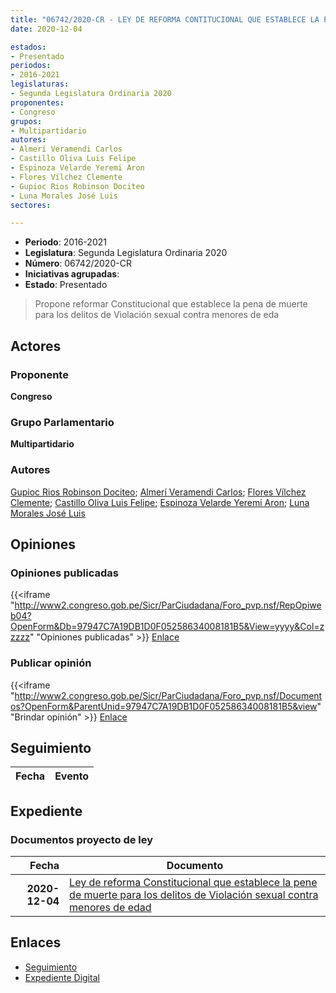 ```yaml
---
title: "06742/2020-CR - LEY DE REFORMA CONTITUCIONAL QUE ESTABLECE LA PENA DE MUERTE PARA LOS DELITOS DE VIOLACIÓN SEXUAL CONTRA MENORES DE EDAD"
date: 2020-12-04

estados:
- Presentado
periodos:
- 2016-2021
legislaturas:
- Segunda Legislatura Ordinaria 2020
proponentes:
- Congreso
grupos:
- Multipartidario
autores:
- Almerí Veramendi Carlos
- Castillo Oliva Luis Felipe
- Espinoza Velarde Yeremi Aron
- Flores Vílchez Clemente
- Gupioc Rios Robinson Dociteo
- Luna Morales José Luis
sectores:

---
```

- **Periodo**: 2016-2021
- **Legislatura**: Segunda Legislatura Ordinaria 2020
- **Número**: 06742/2020-CR
- **Iniciativas agrupadas**: 
- **Estado**: Presentado

> Propone reformar Constitucional que establece la pena de muerte para los delitos de Violación sexual contra menores de eda


## Actores

### Proponente

**Congreso**

### Grupo Parlamentario

**Multipartidario**

### Autores

[Gupioc Rios Robinson Dociteo](mailto:mailto:rgupioc@congreso.gob.pe); [Almerí Veramendi Carlos](mailto:mailto:calmeri@congreso.gob.pe); [Flores Vílchez Clemente](mailto:mailto:cflores@congreso.gob.pe); [Castillo Oliva Luis Felipe](mailto:mailto:lcastilloo@congreso.gob.pe); [Espinoza Velarde Yeremi Aron](mailto:mailto:yespinoza@congreso.gob.pe); [Luna Morales José Luis](mailto:mailto:jlunam@congreso.gob.pe)

## Opiniones

### Opiniones publicadas

{{<iframe "http://www2.congreso.gob.pe/Sicr/ParCiudadana/Foro_pvp.nsf/RepOpiweb04?OpenForm&Db=97947C7A19DB1D0F05258634008181B5&View=yyyy&Col=zzzzz" "Opiniones publicadas" >}}
[Enlace](http://www2.congreso.gob.pe/Sicr/ParCiudadana/Foro_pvp.nsf/RepOpiweb04?OpenForm&Db=97947C7A19DB1D0F05258634008181B5&View=yyyy&Col=zzzzz)

### Publicar opinión

{{<iframe "http://www2.congreso.gob.pe/Sicr/ParCiudadana/Foro_pvp.nsf/Documentos?OpenForm&ParentUnid=97947C7A19DB1D0F05258634008181B5&view" "Brindar opinión" >}}
[Enlace](http://www2.congreso.gob.pe/Sicr/ParCiudadana/Foro_pvp.nsf/Documentos?OpenForm&ParentUnid=97947C7A19DB1D0F05258634008181B5&view)


## Seguimiento

| Fecha | Evento |
|------:|--------|


## Expediente

### Documentos proyecto de ley

| Fecha | Documento |
|------:|-----------|
| **2020-12-04** | [Ley de reforma Constitucional que establece la pene de muerte para los delitos de Violación sexual contra menores de edad](https://leyes.congreso.gob.pe/Documentos/2016_2021/Proyectos_de_Ley_y_de_Resoluciones_Legislativas/PL06742-20201204.pdf) |

## Enlaces

- [Seguimiento](http://www2.congreso.gob.pe/Sicr/TraDocEstProc/CLProLey2016.nsf/f7fff46988ca05b1052578e100829cc7/8577e695052539b30525863500107ab3?OpenDocument)
- [Expediente Digital](http://www2.congreso.gob.pe/Sicr/TraDocEstProc/Expvirt_2011.nsf/visbusqptramdoc1621/06742?opendocument)

